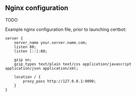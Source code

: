 ## Nginx configuration

TODO

Example nginx configuration file, prior to launching certbot:

```
server {
	server_name your.server.name.com;
	listen 80;
	listen [::]:80;

	gzip on;
	gzip_types text/plain text/css application/javascript application/json application/xml;

	location / {
		proxy_pass http://127.0.0.1:9090;
	}
}
```
